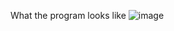 What the program looks like
![image](https://github.com/user-attachments/assets/d66cc03c-8e96-4e61-bea8-12597aa58ad6)
